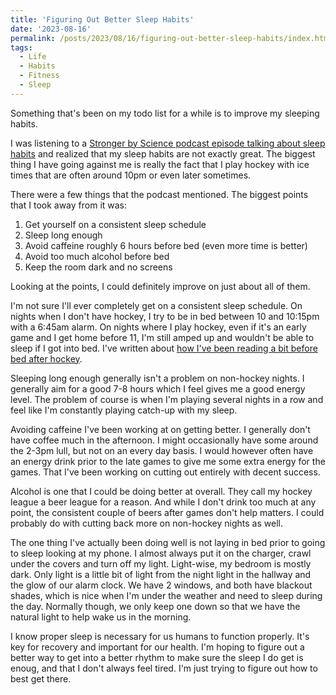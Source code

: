 ```yaml
---
title: 'Figuring Out Better Sleep Habits'
date: '2023-08-16'
permalink: /posts/2023/08/16/figuring-out-better-sleep-habits/index.html
tags:
  - Life
  - Habits
  - Fitness
  - Sleep
---
```


Something that's been on my todo list for a while is to improve my sleeping habits.
<!-- excerpt -->

I was listening to a [Stronger by Science podcast episode talking about sleep habits](http://www.strongerbyscience.com/podcast-episode-114/) and realized that my sleep habits are not exactly great. The biggest thing I have going against me is really the fact that I play hockey with ice times that are often around 10pm or even later sometimes.

There were a few things that the podcast mentioned. The biggest points that I took away from it was:

1. Get yourself on a consistent sleep schedule
2. Sleep long enough
3. Avoid caffeine roughly 6 hours before bed (even more time is better)
4. Avoid too much alcohol before bed
5. Keep the room dark and no screens

Looking at the points, I could definitely improve on just about all of them.

I'm not sure I'll ever completely get on a consistent sleep schedule. On nights when I don't have hockey, I try to be in bed between 10 and 10:15pm with a 6:45am alarm. On nights where I play hockey, even if it's an early game and I get home before 11, I'm still amped up and wouldn't be able to sleep if I got into bed. I've written about [how I've been reading a bit before bed after hockey](https://kpwags.com/posts/2023/05/05/calming-down-after-hockey).

Sleeping long enough generally isn't a problem on non-hockey nights. I generally aim for a good 7-8 hours which I feel gives me a good energy level. The problem of course is when I'm playing several nights in a row and feel like I'm constantly playing catch-up with my sleep.

Avoiding caffeine I've been working at on getting better. I generally don't have coffee much in the afternoon. I might occasionally have some around the 2-3pm lull, but not on an every day basis. I would however often have an energy drink prior to the late games to give me some extra energy for the games. That I've been working on cutting out entirely with decent success.

Alcohol is one that I could be doing better at overall. They call my hockey league a beer league for a reason. And while I don't drink too much at any point, the consistent couple of beers after games don't help matters. I could probably do with cutting back more on non-hockey nights as well.

The one thing I've actually been doing well is not laying in bed prior to going to sleep looking at my phone. I almost always put it on the charger, crawl under the covers and turn off my light. Light-wise, my bedroom is mostly dark. Only light is a little bit of light from the night light in the hallway and the glow of our alarm clock. We have 2 windows, and both have blackout shades, which is nice when I'm under the weather and need to sleep during the day. Normally though, we only keep one down so that we have the natural light to help wake us in the morning.

I know proper sleep is necessary for us humans to function properly. It's key for recovery and important for our health. I'm hoping to figure out a better way to get into a better rhythm to make sure the sleep I do get is enoug, and that I don't always feel tired. I'm just trying to figure out how to best get there.